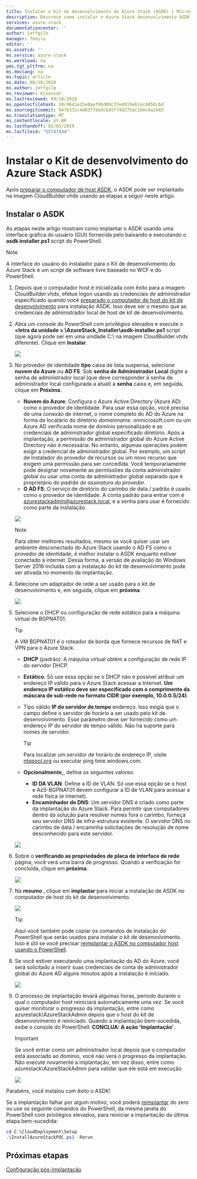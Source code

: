 ```yaml
---
title: Instalar o Kit de desenvolvimento do Azure Stack (ASDK) | Microsoft Docs
description: Descreve como instalar o Azure Stack desenvolvimento ASDK (Kit).
services: azure-stack
documentationcenter: ''
author: jeffgilb
manager: femila
editor: ''
ms.assetid: ''
ms.service: azure-stack
ms.workload: na
pms.tgt_pltfrm: na
ms.devlang: na
ms.topic: article
ms.date: 09/10/2018
ms.author: jeffgilb
ms.reviewer: misainat
ms.lastreviewed: 09/10/2018
ms.openlocfilehash: 20c96d1e25e0aef86d09c37ed919e61ec6058c6d
ms.sourcegitcommit: 947b331c4d03f79adcb45f74d275ac160c4a2e83
ms.translationtype: MT
ms.contentlocale: pt-BR
ms.lasthandoff: 02/05/2019
ms.locfileid: "55747434"
---
```

# <a name="install-the-azure-stack-development-kit-asdk"></a>Instalar o Kit de desenvolvimento do Azure Stack ASDK)
Após [preparar o computador de host ASDK](asdk-prepare-host.md), o ASDK pode ser implantado na imagem CloudBuilder.vhdx usando as etapas a seguir neste artigo.

## <a name="install-the-asdk"></a>Instalar o ASDK
As etapas neste artigo mostram como implantar o ASDK usando uma interface gráfica do usuário (GUI) fornecida pelo baixando e executando o **asdk installer.ps1** script do PowerShell.

> [!NOTE]
> A interface do usuário do instalador para o Kit de desenvolvimento do Azure Stack é um script de software livre baseado no WCF e do PowerShell.


1. Depois que o computador host é inicializada com êxito para a imagem CloudBuilder.vhdx, efetue logon usando as credenciais de administrador especificado quando você [preparado o computador de host do kit de desenvolvimento](asdk-prepare-host.md) para instalação ASDK. Isso deve ser o mesmo que as credenciais de administrador local de host de kit de desenvolvimento.
2. Abra um console do PowerShell com privilégios elevados e execute o  **&lt;letra da unidade > \AzureStack_Installer\asdk-installer.ps1** script (que agora pode ser em uma unidade C:\ na imagem CloudBuilder.vhdx diferente). Clique em **Instalar**.

    ![](media/asdk-install/1.PNG) 

3. No provedor de identidade **tipo** caixa de lista suspensa, selecione **nuvem do Azure** ou **AD FS**. Sob **senha de Administrador Local** digite a senha de administrador local (que deve corresponder à senha de administrador local configurada a atual) a **senha** caixa e, em seguida, clique em  **Próxima**.
    - **Nuvem do Azure**: Configura o Azure Active Directory (Azure AD) como o provedor de identidade. Para usar essa opção, você precisa de uma conexão de internet, o nome completo do AD do Azure na forma de locatário do diretório *domainname*. onmicrosoft.com ou um Azure AD verificada nome de domínio personalizado e as credenciais de administrador global especificado diretório. Após a implantação, a permissão de administrador global do Azure Active Directory não é necessária. No entanto, algumas operações podem exigir a credencial de administrador global. Por exemplo, um script de instalador do provedor de recursos ou um novo recurso que exigem uma permissão para ser concedida. Você temporariamente pode designar novamente as permissões da conta administrador global ou usar uma conta de administrador global separado que é proprietário do *padrão de assinatura do provedor*.
    - **O AD FS**: O serviço de diretório do carimbo de data / padrão é usado como o provedor de identidade. A conta padrão para entrar com é azurestackadmin@azurestack.local, e a senha para usar é fornecido como parte da instalação.

    ![](media/asdk-install/2.PNG) 
    
    > [!NOTE]
    > Para obter melhores resultados, mesmo se você quiser usar um ambiente desconectado do Azure Stack usando o AD FS como o provedor de identidade, é melhor instalar o ASDK enquanto estiver conectado à internet. Dessa forma, a versão de avaliação do Windows Server 2016 incluída com a instalação do kit de desenvolvimento pode ser ativada no momento da implantação.
4. Selecione um adaptador de rede a ser usado para o kit de desenvolvimento e, em seguida, clique em **próxima**.

    ![](media/asdk-install/3.PNG)

5. Selecione o DHCP ou configuração de rede estático para a máquina virtual de BGPNAT01.
    > [!TIP]
    > A VM BGPNAT01 é o roteador de borda que fornece recursos de NAT e VPN para o Azure Stack.

    - **DHCP** (padrão): A máquina virtual obtém a configuração de rede IP do servidor DHCP.
    - **Estático**: Só use essa opção se o DHCP não é possível atribuir um endereço IP válido para o Azure Stack acessar a Internet. **Um endereço IP estático deve ser especificado com o comprimento da máscara de sub-rede no formato CIDR (por exemplo, 10.0.0.5/24)**.
    - Tipo válido **IP do servidor de tempo** endereço. Isso exigia que o campo define o servidor de horário a ser usado pelo kit de desenvolvimento. Esse parâmetro deve ser fornecido como um endereço IP do servidor de tempo válido. Não há suporte para nomes de servidor.

      > [!TIP]
      > Para localizar um servidor de horário de endereço IP, visite [ntppool.org](https://www.ntppool.org/) ou executar ping time.windows.com. 

    - **Opcionalmente,**, defina os seguintes valores:
        - **ID DA VLAN**: Define a ID de VLAN. Só use essa opção se o host e AzS-BGPNAT01 devem configurar a ID de VLAN para acessar a rede física (e internet). 
        - **Encaminhador de DNS**: Um servidor DNS é criado como parte da implantação do Azure Stack. Para permitir que computadores dentro da solução para resolver nomes fora o carimbo, forneça seu servidor DNS de infra-estrutura existente. O servidor DNS no carimbo de data / encaminha solicitações de resolução de nome desconhecido para este servidor.

    ![](media/asdk-install/4.PNG)

6. Sobre o **verificando as propriedades de placa de interface de rede** página, você verá uma barra de progresso. Quando a verificação for concluída, clique em **próxima**.

    ![](media/asdk-install/5.PNG)

9. Na **resumo** , clique em **implantar** para iniciar a instalação de ASDK no computador de host do kit de desenvolvimento.

    ![](media/asdk-install/6.PNG)

    > [!TIP]
    > Aqui você também pode copiar os comandos de instalação do PowerShell que serão usados para instalar o kit de desenvolvimento. Isso é útil se você precisar [reimplantar o ASDK no computador host usando o PowerShell](asdk-deploy-powershell.md).

10. Se você estiver executando uma implantação do AD do Azure, você será solicitado a inserir suas credenciais de conta de administrador global do Azure AD alguns minutos após a instalação é iniciado.

    ![](media/asdk-install/7.PNG)

11. O processo de implantação levará algumas horas, período durante o qual o computador host reiniciará automaticamente uma vez. Se você quiser monitorar o progresso da implantação, entre como azurestack\AzureStackAdmin depois que o host do kit de desenvolvimento é reiniciado. Quando a implantação bem-sucedida, exibe o console do PowerShell: **CONCLUA: A ação 'Implantação'**. 
    > [!IMPORTANT]
    > Se você entrar como um administrador local depois que o computador está associado ao domínio, você não verá o progresso da implantação. Não execute novamente a implantação, em vez disso, entre como azurestack\AzureStackAdmin para validar que ele está em execução.

    ![](media/asdk-install/8.PNG)

Parabéns, você instalou com êxito o ASDK!

Se a implantação falhar por algum motivo, você poderá [reimplantar](asdk-redeploy.md) do zero ou use os seguinte comandos do PowerShell, da mesma janela do PowerShell com privilégios elevados, para reiniciar a implantação da última etapa bem-sucedida:

  ```powershell
  cd C:\CloudDeployment\Setup
  .\InstallAzureStackPOC.ps1 -Rerun
  ```

## <a name="next-steps"></a>Próximas etapas
[Configuração pós-implantação](asdk-post-deploy.md)
